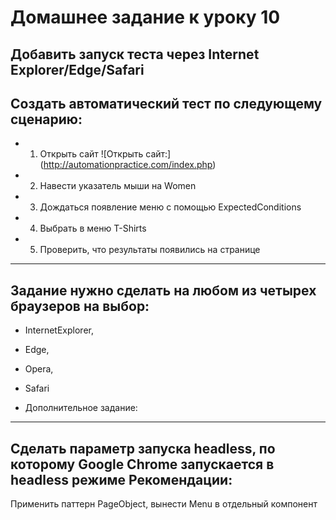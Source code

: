 Домашнее задание к уроку 10
=====================
Добавить запуск теста через Internet Explorer/Edge/Safari
-----------------------------------
Создать автоматический тест по следующему сценарию:
-----------------------------------
* 1. Открыть сайт ![Открыть сайт:] (http://automationpractice.com/index.php)
* 2. Навести указатель мыши на Women
* 3. Дождаться появление меню c помощью ExpectedConditions
* 4. Выбрать в меню T-Shirts 
* 5. Проверить, что результаты появились на странице
***
Задание нужно сделать на любом из четырех браузеров на выбор:
-----------------------------------
* InternetExplorer,
* Edge,
* Opera,
* Safari

* Дополнительное задание:
-----------------------------------
Сделать параметр запуска headless, по которому Google Chrome запускается в headless режиме
Рекомендации:
-----------------------------------
Применить паттерн PageObject, вынести Menu в отдельный компонент